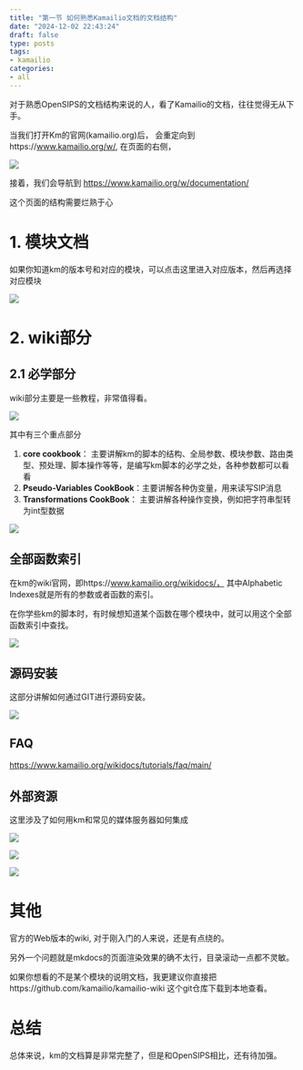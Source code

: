 ```yaml
---
title: "第一节 如何熟悉Kamailio文档的文档结构"
date: "2024-12-02 22:43:24"
draft: false
type: posts
tags:
- kamailio
categories:
- all
---
```


对于熟悉OpenSIPS的文档结构来说的人，看了Kamailio的文档，往往觉得无从下手。

当我们打开Km的官网(kamailio.org)后， 会重定向到https://www.kamailio.org/w/,  在页面的右侧，

![](atta/2024-12-02-22-57-06.png)

接着，我们会导航到 https://www.kamailio.org/w/documentation/

这个页面的结构需要烂熟于心

# 1. 模块文档

如果你知道km的版本号和对应的模块，可以点击这里进入对应版本，然后再选择对应模块

![](atta/2024-12-02-23-03-53.png)


# 2. wiki部分

## 2.1 必学部分
wiki部分主要是一些教程，非常值得看。

![](atta/2024-12-02-23-05-57.png)

其中有三个重点部分
1. **core cookbook**： 主要讲解km的脚本的结构、全局参数、模块参数、路由类型、预处理、脚本操作等等，是编写km脚本的必学之处，各种参数都可以看看
2. **Pseudo-Variables CookBook**：主要讲解各种伪变量，用来读写SIP消息
3. **Transformations CookBook**： 主要讲解各种操作变换，例如把字符串型转为int型数据

![](atta/2024-12-02-23-07-06.png)

## 全部函数索引

在km的wiki官网，即https://www.kamailio.org/wikidocs/， 其中Alphabetic Indexes就是所有的参数或者函数的索引。 

在你学些km的脚本时，有时候想知道某个函数在哪个模块中，就可以用这个全部函数索引中查找。

![](atta/2024-12-07-11-37-37.png)


## 源码安装

这部分讲解如何通过GIT进行源码安装。

![](atta/2024-12-02-23-12-53.png)

## FAQ
https://www.kamailio.org/wikidocs/tutorials/faq/main/

## 外部资源

这里涉及了如何用km和常见的媒体服务器如何集成

![](atta/2024-12-02-23-16-07.png)

![](atta/2024-12-02-23-31-00.png)

![](atta/2024-12-02-23-33-15.png)

# 其他

官方的Web版本的wiki, 对于刚入门的人来说，还是有点绕的。

另外一个问题就是mkdocs的页面渲染效果的确不太行，目录滚动一点都不灵敏。

如果你想看的不是某个模块的说明文档，我更建议你直接把https://github.com/kamailio/kamailio-wiki 这个git仓库下载到本地查看。


# 总结

总体来说，km的文档算是非常完整了，但是和OpenSIPS相比，还有待加强。